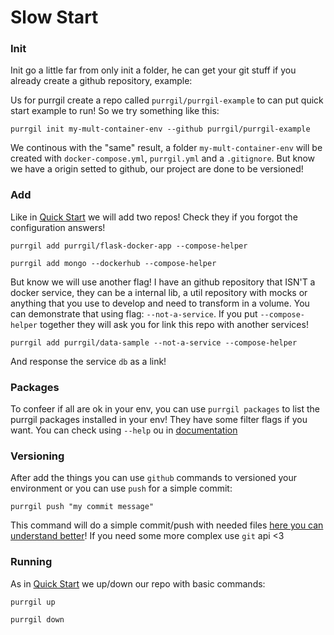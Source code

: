 # Slow Start

### Init

Init go a little far from only init a folder, he can get your git stuff if you already create a github repository, example:

Us for purrgil create a repo called `purrgil/purrgil-example` to can put quick start example to run! So we try something like this:

```
purrgil init my-mult-container-env --github purrgil/purrgil-example
```

 We continous with the "same" result, a folder `my-mult-container-env` will be created with `docker-compose.yml`, `purrgil.yml` and a `.gitignore`. But know we have a origin setted to github, our project are done to be versioned!

### Add

Like in [Quick Start]() we will add two repos! Check they if you forgot the configuration answers!

```
purrgil add purrgil/flask-docker-app --compose-helper

purrgil add mongo --dockerhub --compose-helper
```

But know we will use another flag! I have an github repository that ISN'T a docker service, they can be a internal lib, a util repository with mocks or anything that you use to develop and need to transform in a volume. You can demonstrate that using flag: `--not-a-service`. If you put `--compose-helper` together they will ask you for link this repo with another services!

```
purrgil add purrgil/data-sample --not-a-service --compose-helper
```

And response the service `db` as a link!

### Packages
To confeer if all are ok in your env, you can use `purrgil packages` to list the purrgil packages installed in your env! They have some filter flags if you want. You can check using `--help` ou in [documentation]()


### Versioning
After add the things you can use `github` commands to versioned your environment or you can use `push` for a simple commit:

```
purrgil push "my commit message"
```

This command will do a simple commit/push with needed files [here you can understand better]()! If you need some more complex use `git` api <3

### Running

As in [Quick Start]() we up/down our repo with basic commands:

```
purrgil up

purrgil down
```

